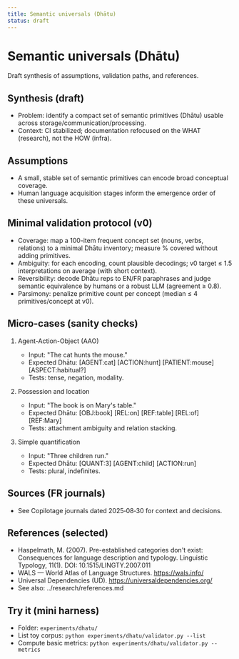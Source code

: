 ```yaml
---
title: Semantic universals (Dhātu)
status: draft
---
```


# Semantic universals (Dhātu)

Draft synthesis of assumptions, validation paths, and references.

## Synthesis (draft)

- Problem: identify a compact set of semantic primitives (Dhātu) usable across storage/communication/processing.
- Context: CI stabilized; documentation refocused on the WHAT (research), not the HOW (infra).

## Assumptions
- A small, stable set of semantic primitives can encode broad conceptual coverage.
- Human language acquisition stages inform the emergence order of these universals.

## Minimal validation protocol (v0)

- Coverage: map a 100-item frequent concept set (nouns, verbs, relations) to a minimal Dhātu inventory; measure % covered without adding primitives.
- Ambiguity: for each encoding, count plausible decodings; v0 target ≤ 1.5 interpretations on average (with short context).
- Reversibility: decode Dhātu reps to EN/FR paraphrases and judge semantic equivalence by humans or a robust LLM (agreement ≥ 0.8).
- Parsimony: penalize primitive count per concept (median ≤ 4 primitives/concept at v0).

## Micro-cases (sanity checks)

1) Agent-Action-Object (AAO)
	- Input: "The cat hunts the mouse."
	- Expected Dhātu: [AGENT:cat] [ACTION:hunt] [PATIENT:mouse] [ASPECT:habitual?]
	- Tests: tense, negation, modality.

2) Possession and location
	- Input: "The book is on Mary's table."
	- Expected Dhātu: [OBJ:book] [REL:on] [REF:table] [REL:of] [REF:Mary]
	- Tests: attachment ambiguity and relation stacking.

3) Simple quantification
	- Input: "Three children run."
	- Expected Dhātu: [QUANT:3] [AGENT:child] [ACTION:run]
	- Tests: plural, indefinites.

## Sources (FR journals)
- See Copilotage journals dated 2025‑08‑30 for context and decisions.

## References (selected)

- Haspelmath, M. (2007). Pre-established categories don't exist: Consequences for language description and typology. Linguistic Typology, 11(1). DOI: 10.1515/LINGTY.2007.011
- WALS — World Atlas of Language Structures. https://wals.info/
- Universal Dependencies (UD). https://universaldependencies.org/
- See also: ../research/references.md

## Try it (mini harness)

- Folder: `experiments/dhatu/`
- List toy corpus: `python experiments/dhatu/validator.py --list`
- Compute basic metrics: `python experiments/dhatu/validator.py --metrics`
